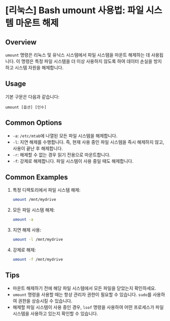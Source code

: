 # [리눅스] Bash umount 사용법: 파일 시스템 마운트 해제

## Overview
`umount` 명령은 리눅스 및 유닉스 시스템에서 파일 시스템을 마운트 해제하는 데 사용됩니다. 이 명령은 특정 파일 시스템을 더 이상 사용하지 않도록 하여 데이터 손실을 방지하고 시스템 자원을 해제합니다.

## Usage
기본 구문은 다음과 같습니다:
```
umount [옵션] [인수]
```

## Common Options
- `-a`: `/etc/mtab`에 나열된 모든 파일 시스템을 해제합니다.
- `-l`: 지연 해제를 수행합니다. 즉, 현재 사용 중인 파일 시스템을 즉시 해제하지 않고, 사용이 끝난 후 해제합니다.
- `-r`: 해제할 수 없는 경우 읽기 전용으로 마운트합니다.
- `-f`: 강제로 해제합니다. 파일 시스템이 사용 중일 때도 해제합니다.

## Common Examples
1. 특정 디렉토리에서 파일 시스템 해제:
   ```bash
   umount /mnt/mydrive
   ```

2. 모든 파일 시스템 해제:
   ```bash
   umount -a
   ```

3. 지연 해제 사용:
   ```bash
   umount -l /mnt/mydrive
   ```

4. 강제로 해제:
   ```bash
   umount -f /mnt/mydrive
   ```

## Tips
- 마운트 해제하기 전에 해당 파일 시스템에서 모든 파일을 닫았는지 확인하세요.
- `umount` 명령을 사용할 때는 항상 관리자 권한이 필요할 수 있습니다. `sudo`를 사용하여 권한을 상승시킬 수 있습니다.
- 해제할 파일 시스템이 사용 중인 경우, `lsof` 명령을 사용하여 어떤 프로세스가 파일 시스템을 사용하고 있는지 확인할 수 있습니다.